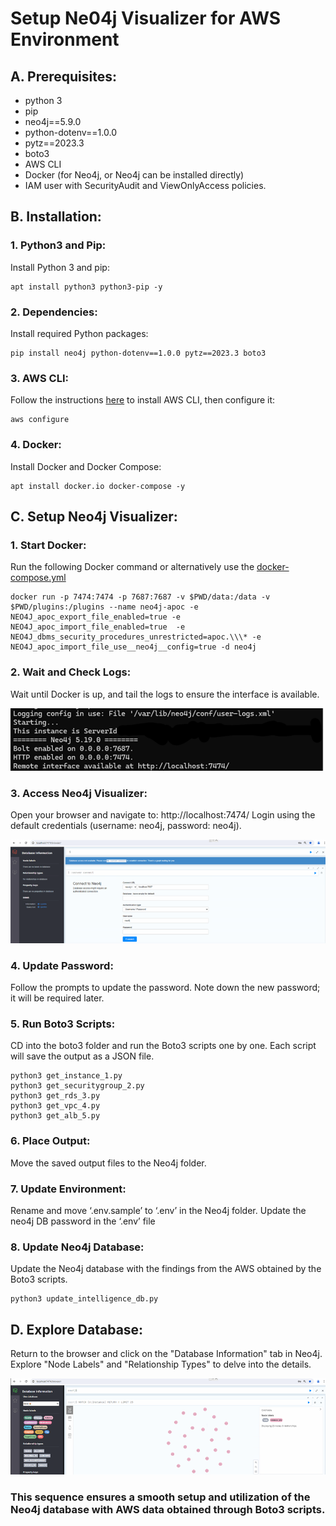 # Setup Ne04j Visualizer for AWS Environment 

## A. Prerequisites:

*	python 3
*	pip
*	neo4j==5.9.0
*	python-dotenv==1.0.0
*	pytz==2023.3
*	boto3
*	AWS CLI
*	Docker (for Neo4j, or Neo4j can be installed directly)
*	IAM user with SecurityAudit and ViewOnlyAccess policies.

## B. Installation:

### 1. Python3 and Pip:
Install Python 3 and pip:
```
apt install python3 python3-pip -y
```

### 2.	Dependencies:
Install required Python packages:
```
pip install neo4j python-dotenv==1.0.0 pytz==2023.3 boto3
```

### 3. AWS CLI:
Follow the instructions [here](https://docs.aws.amazon.com/cli/latest/userguide/getting-started-install.html) to install AWS CLI, then configure it:

```
aws configure
```

### 4. Docker:
Install Docker and Docker Compose:
```
apt install docker.io docker-compose -y
```

## C. Setup Neo4j Visualizer:

### 1. Start Docker:
Run the following Docker command or alternatively use the [docker-compose.yml](docker-compose.yml)
```
docker run -p 7474:7474 -p 7687:7687 -v $PWD/data:/data -v $PWD/plugins:/plugins --name neo4j-apoc -e NEO4J_apoc_export_file_enabled=true -e NEO4J_apoc_import_file_enabled=true  -e NEO4J_dbms_security_procedures_unrestricted=apoc.\\\* -e NEO4J_apoc_import_file_use__neo4j__config=true -d neo4j
```

### 2. Wait and Check Logs:
Wait until Docker is up, and tail the logs to ensure the interface is available.

![alt text](image-1.png)

### 3. Access Neo4j Visualizer:
Open your browser and navigate to: http://localhost:7474/
Login using the default credentials (username: neo4j, password: neo4j).

![alt text](image.png) 

### 4. Update Password:
Follow the prompts to update the password. Note down the new password; it will be required later.

### 5. Run Boto3 Scripts:
CD into the boto3 folder and run the Boto3 scripts one by one. Each script will save the output as a JSON file.
```
python3 get_instance_1.py
python3 get_securitygroup_2.py
python3 get_rds_3.py
python3 get_vpc_4.py
python3 get_alb_5.py
```

### 6. Place Output:
Move the saved output files to the Neo4j folder.

### 7. Update Environment:
Rename and move ‘.env.sample’ to ‘.env’ in the Neo4j folder.
Update the neo4j DB password in the ‘.env’ file

### 8. Update Neo4j Database:
Update the Neo4j database with the findings from the AWS obtained by the Boto3 scripts.
```
python3 update_intelligence_db.py
```

## D. Explore Database:
Return to the browser and click on the "Database Information" tab in Neo4j.
Explore "Node Labels" and "Relationship Types" to delve into the details.

![alt text](image-2.png)

### This sequence ensures a smooth setup and utilization of the Neo4j database with AWS data obtained through Boto3 scripts.
